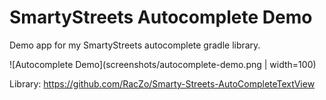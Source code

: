 # SmartyStreets Autocomplete Demo

Demo app for my SmartyStreets autocomplete gradle library.

![Autocomplete Demo](screenshots/autocomplete-demo.png | width=100)

Library: https://github.com/RacZo/Smarty-Streets-AutoCompleteTextView
